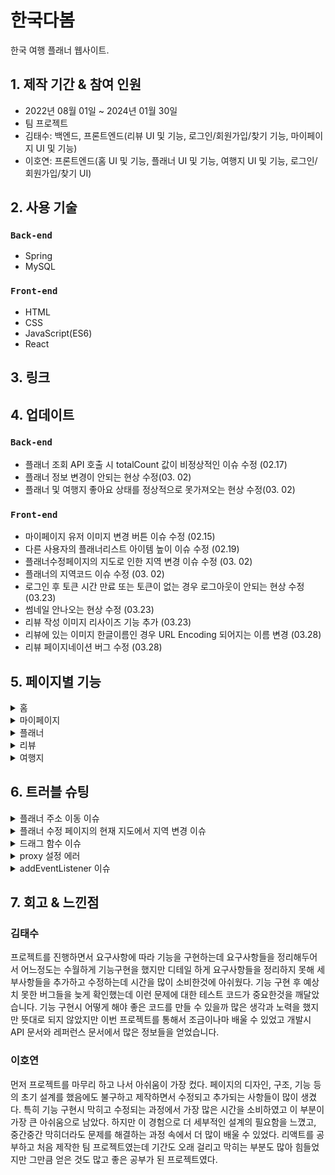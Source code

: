 # 한국다봄 
한국 여행 플래너 웹사이트.
## 1. 제작 기간 & 참여 인원
- 2022년 08월 01일 ~ 2024년 01월 30일
- 팀 프로젝트
- 김태수: 백엔드, 프론트엔드(리뷰 UI 및 기능, 로그인/회원가입/찾기 기능, 마이페이지 UI 및 기능)
- 이호연: 프론트엔드(홈 UI 및 기능, 플래너 UI 및 기능, 여행지 UI 및 기능, 로그인/회원가입/찾기 UI)
## 2. 사용 기술
### `Back-end`
- Spring
- MySQL
### `Front-end`
- HTML
- CSS
- JavaScript(ES6)
- React
## 3. 링크
## 4. 업데이트
### `Back-end`
- 플래너 조회 API 호출 시 totalCount 값이 비정상적인 이슈 수정 (02.17)
- 플래너 정보 변경이 안되는 현상 수정(03. 02)
- 플래너 및 여행지 좋아요 상태를 정상적으로 못가져오는 현상 수정(03. 02)
### `Front-end`
- 마이페이지 유저 이미지 변경 버튼 이슈 수정 (02.15)
- 다른 사용자의 플래너리스트 아이템 높이 이슈 수정 (02.19)
- 플래너수정페이지의 지도로 인한 지역 변경 이슈 수정 (03. 02)
- 플래너의 지역코드 이슈 수정 (03. 02)
- 로그인 후 토큰 시간 만료 또는 토큰이 없는 경우 로그아웃이 안되는 현상 수정 (03.23)
- 썸네일 안나오는 현상 수정 (03.23)
- 리뷰 작성 이미지 리사이즈 기능 추가 (03.23)
- 리뷰에 있는 이미지 한글이름인 경우 URL Encoding 되어지는 이름 변경 (03.28)
- 리뷰 페이지네이션 버그 수정 (03.28)


## 5. 페이지별 기능
<details>
<summary>홈</summary>
<div markdown="1">

  - 한국다봄의 서비스를 소개합니다.  
  - 추천 수가 많은 플래너 리스트를 나열하고, 선택 시 해당 플래너 정보 페이지로 이동합니다.  
  - 추천 수가 많은 리뷰 리스트를 나열하고, 선택 시 해당 리뷰 페이지로 이동합니다.  
  - 임의의 여행지를 나열합니다.  
</div>
</details>

<details>
<summary>마이페이지</summary>
<div markdown="1">


https://github.com/taesooooo/Planner-Front/assets/46530081/abb620ad-b601-47f0-8cd9-d606d6c9550f

  - 사용자의 정보를 표시하고 수정 할 수 있습니다.
  - 사용자가 좋아요한 플래너 및 여행지 리스트를 표시합니다.
</div>
</details>

<details>
<summary>플래너</summary>
<div markdown="1">
1. 플래너 리스트 페이지
  
![plannerList-ezgif com-video-to-gif-converter](https://github.com/hoooooyeon/todolist/assets/92985196/86b83c27-f4e4-4e7f-a7fb-84a2ab77844f)

- 나의 플래너 리스트를 나열하고, 선택 시 해당 플래너 정보 페이지로 이동합니다.
- 플래너 생성 버튼을 눌러 플래너를 생성하고, 플래너 수정 페이지로 이동합니다.
- 다른 사용자의 플래너 리스트를 나열하고, 선택시 해당 플래너 정보 페이지로 이동합니다.
- 지역, 정렬, 키워드 조건을 통해 플래너를 검색할 수 있습니다.

2. 플래너 정보 페이지

![plannerInfo-ezgif com-video-to-gif-converter](https://github.com/hoooooyeon/todolist/assets/92985196/809e092a-74c2-479c-b051-29b17bd40b54)
   
- 관리 버튼을 눌러 플래너 정보 수정, 플래너 루트 수정, 멤버 관리, 플래너 삭제를 할 수 있습니다.
- 지도를 통해 여행 경로를 알 수 있습니다.
- 일정표를 통해 날짜별 여행 일정을 확인할 수 있습니다.
- 플래너 이름, 여행 일정, 여행 멤버, 여행 비용을 보여줍니다.
- 현재 사용자의 플래너라면 메모를 통해 글을 작성할 수 있습니다.

4. 플래너 수정 페이지


![plannerEdit-ezgif com-video-to-gif-converter](https://github.com/hoooooyeon/todolist/assets/92985196/6bfbb40c-dfd2-4169-a880-fbe597c86fcc)
   
- 메뉴 버튼을 눌러 플래너 정보 수정, 멤버 관리를 할 수 있습니다.
- 날짜를 눌러 여행 시작일을 선택합니다.
- 여행 날짜를 추가하고, 해당 날짜에 여행지 리스트에 있는 여행지를 추가할 수 있습니다.
- 지역별, 카테고리별 여행지 리스트를 나열하고, 키워드 조건을 통해 여행지를 검색할 수 있습니다.
- 지도에 여행지와 여행 경로를 나타냅니다.
- 모든 일정 및 사용 방법을 확인할 수 있고, 일정 저장을 통해 완성된 플래너를 확인할 수 있습니다.
</div>
</details>


<details>
<summary>리뷰</summary>
<div markdown="1">
1. 리뷰 리스트 페이지, 리뷰 페이지
  
https://github.com/taesooooo/Planner-Front/assets/46530081/290f2dfc-d822-4dc3-9747-858b652208e2

- 사용자들이 만든 여행지 플래너를 바탕으로 해당 여행지 플래너의 후기를 작성한 리스트를 나열합니다.
- 사용자가 작성한 리뷰 페이지를 나타냅니다. 작성자는 수정 또는 삭제할 수 있습니다.
- 리뷰에 관한 댓글을 작성 할 수 있습니다.

2. 리뷰 수정 페이지

https://github.com/taesooooo/Planner-Front/assets/46530081/08575cc2-c554-406c-8883-4c188430643a
- 사용자가 작성한 리뷰를 수정합니다.
</div>
</details>


<details>
<summary>여행지</summary>
<div markdown="1">

![spot-ezgif com-video-to-gif-converter](https://github.com/hoooooyeon/todolist/assets/92985196/c6f601fb-62f4-40ec-ba72-5560e16bcd56)
  
- 유명 여행지 슬라이드를 보여줍니다.
- 여행지 리스트를 나열합니다.
- 지역, 카테고리, 키워드 조건을 통해 여행지를 검색할 수 있습니다.
</div>
</details>

## 6. 트러블 슈팅
<details>
<summary>플래너 주소 이동 이슈</summary>
<div markdown="1">
  
플래너 페이지는 플래너 리스트를 나열하는 리스트 페이지, 하나의 플래너를 보여주는 정보 페이지, 플래너를 수정하는 수정 페이지 이렇게 3개로 나뉘어져 있습니다.  
각 페이지는 아래와 같은 이동 동선을 생각하였습니다.

- 플래너 리스트에서 선택한 플래너 정보로 이동.
- 플래너 정보에서 일정을 수정하기 위해 플래너 수정으로 이동.
- 수정을 완료하면 다시 플래너 정보로 이동.
- 플래너를 삭제하면 플래너 리스트로 이동.

이 과정에서 플래너를 가져오지 못하였을 때나 에러가 발생했을 때, 주소 이동을 막기 위해서 아래와 같은 이동 조건을 생각하였습니다.

- 에러가 발생하지 않고, 플래너 정보가 있을 때만 이동.
- 플래너 리스트에서 선택한 플래너가 성공적으로 로드된 후에 플래너 정보로 이동
- 플래너가 성공적으로 삭제된 후에 플래너 리스트로 이동

~~~javascript
// plannerListContainer.jsx
  useEffect(() => { // 주소 이동
        if (planner !== false && Object.keys(planner).length <= 0 && plannerId && pType === 2) {
            history.push(`/Planners/edit/${plannerId}`);
        } else if (planner !== false && Object.keys(planner).length <= 0 && plannerId && pType === 1) {
            history.push(`/Planners/${plannerId}`);
        }
    }, [plannerId]);

// plannerInfoContainer.jsx
    useEffect(() => { // 페이지 접근 제어
        if (planner === false) {
            history.push('/Planners');
        }
    }, [history, planner, plannerId]);

// plannerEditContainer.jsx
    useEffect(() => { // 페이지 접근 제어
        if (!accountId) {
            history.push('/Planners');
        } else if (planner === false) {
            history.push(`/Planners/${params.plannerId}`);
        } else if (Object.keys(planner).length > 0 && accountId !== planner.accountId) {
            history.push(`/Planners/${params.plannerId}`);
        }
    }, [history, accountId, account, planner]);
~~~

</div>
</details>

<details>
<summary>플래너 수정 페이지의 현재 지도에서 지역 변경 이슈</summary>
<div markdown="1">
  
플래너 수정 페이지의 지도에는 현재 보이는 위치의 지역 관련 여행지 리스트를 보여줍니다.  
지역을 최신화하는 조건은 마우스로 지도를 이동하다 클릭을 떼었을 때(mouseup)를 기점으로 최신화 됩니다.  

이 과정에서 마우스가 처음부터 지도 위에 있지 않고 리스트 위에서 클릭한 뒤(mousedown) 지도 위에서 클릭을 떼었을 때(mouseup)에도 지역이 최신화가 되는 문제가 발생하였습니다.  
이를 막기 위해 지도 위에서 마우스를 클릭 했을 때를 확인하는 코드를 추가하고 이 경우에만 지역이 최신화가 되도록 수정하였습니다.
  
~~~javascript
// editMap.jsx
const [areaBool, setAreaBool] = useState();
const getAreaBool = useCallback((bool) => {
        setAreaBool(bool);
    });

    useEffect(() => { // 지도 중심 좌표 얻기
        if (map) {
            kakao.maps.event.addListener(map, 'mouseup', getMapCenter);
            kakao.maps.event.addListener(map, 'mousedown', () => getAreaBool(true));
            kakao.maps.event.addListener(map, 'mouseup', () => getAreaBool(false));
        }
    }, [map, getMapCenter, kakao.maps.event]);

    useEffect(() => { // 중심 좌표를 통해 현재 지역 구하기
           if (map && areaBool) {
            let arr = [];
            let polyline;
            let coordArr = [];
            let minCoord;
            let num;
            if (centerCoord) {
                areaArr.map((a) => {
                    arr = [
                        new kakao.maps.LatLng(centerCoord.Lat, centerCoord.Lng),
                        new kakao.maps.LatLng(a.coord.Lat, a.coord.Lng),
                    ];
                    polyline = new kakao.maps.Polyline({
                        path: arr, // 선을 구성하는 좌표배열 입니다
                    });
                    coordArr = [...coordArr, polyline.getLength()];


                    minCoord = Math.min(...coordArr);
                    num = coordArr.findIndex((c) => c === minCoord);
                    return coordArr;
                });
                onChangeAreaIndex(areaArr[num].code);
            }
        }
    }, [centerCoord, kakao.maps.LatLng, kakao.maps.Polyline, map]);
~~~

</div>
</details>

<details>
<summary>드래그 함수 이슈</summary>
<div markdown="1">
  
날짜나 여행지 순서를  변경하기 위해선 마우스로 드래그하여 변경할 위치에 내려놓는 방법을 사용합니다.   
이 때 내려놓는 위치가 자연스럽게 벌어지는 모션이 필요하기 때문에 요소의 높이를 구해야 했습니다.  
이 과정에서 높이를 구할 요소에 useRef가 연결되지 않아 구현에 문제가 생겼고, useRef 자체를 드래그 함수 내부로 이동시키고 getBoundingClientRect()를 사용하여 해결하였습니다.

~~~javascript
// itemDrag.js
export function DragFunction() { // 드래그 앤 드롭
(...)
    const dragTarget = useRef();
(...)

function onDragStart({ e, item, items, scrollTop, onChangeCurItem, onCloneElement, onChangeStyle }) {
        setIsDrag(true);

        onChangeCurItem(item);

        // 순서 이동 모션
        // 드래그시 반투명 이미지 제거
        let img = new Image();
        e.dataTransfer.setDragImage(img, 10, 10);

        // 드래그되는 요소
        dragTarget.current = e.currentTarget;
        dragTarget.current.style.zIndex = '101';

        const computedStyle = getComputedStyle(dragTarget.current);
        const marginBottom = parseInt(computedStyle.marginBottom);
        const height = dragTarget.current.getBoundingClientRect().height;
        itemHeight.current = height + marginBottom;
        initialScrollTop.current = scrollTop.current ? scrollTop.current : 0;

        // 마우스 포인터 좌표
        posY.current = e.clientY;

        // 순서 이동 기능
        dragItem.current = item;
        dragItemIndex.current = getElementIndex(item, items);

        onCloneElement();
        onChangeStyle(itemHeight.current * (dragItemIndex.current - items.length));
}
~~~
</div>
</details>

<details>
<summary>proxy 설정 에러</summary>
<div markdown="1">
  
프록시(proxy)란, 웹팩 개발 서버에서 지원하는 기능으로, 개발 서버로 요청하는 API들을 우리가 프록시로 정해둔 서버로 그대로 전달해 주고 그 응답을 웹 애플리케이션에서 사용할 수 있게 해주는 기능입니다.  
CRA에서 만든 프로젝트에서 프록시를 설정할 때는 package.json 파일을 수정해주면 됩니다.

~~~
// package.json 
{ 	
... 
}, 	
"proxy": "http://localhost:4000/" 
}
~~~

해당 에러 발생으로, package.json에 추가했던 코드는 지우고 src에 setupProxy.js 파일을 생성한 뒤 다음 코드를 입력하여 해결하였습니다.

~~~
Invalid options object. Dev Server has been initialized using an options object that does not match the API schema.
~~~

~~~javascript
const { createProxyMiddleware } = require('http-proxy-middleware');

module.exports = function (app) {
    app.use(
        '/api',
        createProxyMiddleware({
            target: 'http://localhost:8080/planner',
            changeOrigin: true,
        }),
    );
};

~~~
</div>
</details>

<details>
<summary>addEventListener 이슈</summary>
<div markdown="1">
  
헤더에 스크롤시 그림자 이펙트를 주기 위한 코드를 작성하였습니다.  
그런데 맨 처음 렌더링된 페이지를 제외하고 그 다음 페이지부터 스크롤할 때 오류가 발생하였습니다.  

addEventListener로 추가된 함수는 컴포넌트가 지워져도 함수는 지워지지 않고 계속 남게 됩니다.  
그리고 이 남아있는 함수는 다른 컴포넌트로 넘어가서도 계속 실행이 되면서 이러한 이슈가 발생하게 됩니다.  
즉 첫 페이지의 헤더에 설정한 ref는 다음 페이지로 넘어가면서 사라지게 되는데 이 ref를 지워지지 않은 함수(onScroll)가 계속 사용하려 하면서 이슈가 발생하게 된 것입니다.  
해결방법으로, removeEventListener로 남아있는 함수를 제거해 주었습니다.

~~~javascript
 return () => { window.removeEventListener('scroll', onScroll); };
~~~

</div>
</details>



## 7. 회고 & 느낀점
### 김태수
프로젝트를 진행하면서 요구사항에 따라 기능을 구현하는데 요구사항들을 정리해두어서 어느정도는 수월하게 기능구현을 했지만 디테일 하게 요구사항들을 정리하지 못해 세부사항들을 추가하고 수정하는데
시간을 많이 소비한것에 아쉬웠다. 기능 구현 후 예상치 못한 버그들을 늦게 확인했는데 이런 문제에 대한 테스트 코드가 중요한것을 깨달았습니다. 기능 구현시 어떻게 해야 좋은 코드를 만들 수 있을까 많은 생각과 노력을 했지만 뜻대로 되지 않았지만 이번 프로젝트를 통해서 조금이나마 배울 수 있었고 개발시 API 문서와 레퍼런스 문서에서 많은 정보들을 얻었습니다.
### 이호연
먼저 프로젝트를 마무리 하고 나서 아쉬움이 가장 컸다. 페이지의 디자인, 구조, 기능 등의 초기 설계를 했음에도 불구하고 제작하면서 수정되고 추가되는 사항들이 많이 생겼다. 
특히 기능 구현시 막히고 수정되는 과정에서 가장 많은 시간을 소비하였고 이 부분이 가장 큰 아쉬움으로 남았다. 
하지만 이 경험으로 더 세부적인 설계의 필요함을 느꼈고, 중간중간 막히더라도 문제를 해결하는 과정 속에서 더 많이 배울 수 있었다.
리액트를 공부하고 처음 제작한 팀 프로젝트였는데 기간도 오래 걸리고 막히는 부분도 많아 힘들었지만 그만큼 얻은 것도 많고 좋은 공부가 된 프로젝트였다.


